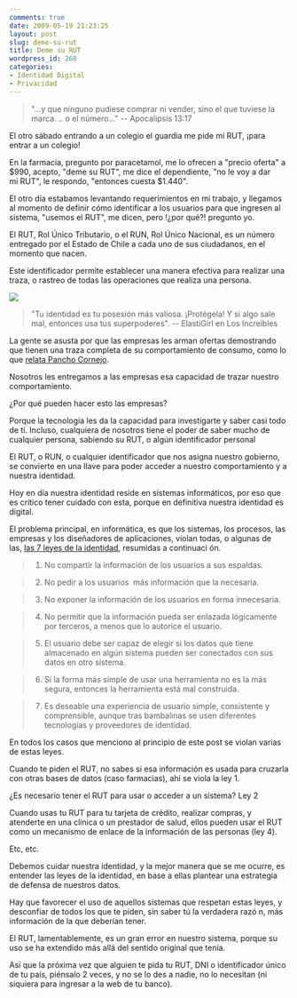 ```yaml
---
comments: true
date: 2009-05-19 21:23:25
layout: post
slug: deme-su-rut
title: Deme su RUT
wordpress_id: 268
categories:
- Identidad Digital
- Privacidad
---
```






> "...y que ninguno pudiese comprar ni vender, sino el que tuviese la marca. .. o el número..." -- Apocalipsis 13:17




> 





El otro sábado entrando a un colegio el guardia me pide mi RUT, ¡para entrar a un colegio!




En la farmacia, pregunto por paracetamol, me lo ofrecen a "precio oferta" a $990, acepto, "deme su RUT", me dice el dependiente, "no le voy a dar mi RUT", le respondo, "entonces cuesta $1.440".




El otro día estabamos levantando requerimientos en mi trabajo, y llegamos al momento de definir cómo identificar a los usuarios para que ingresen al sistema, "usemos el RUT", me dicen, pero !¿por qué?! pregunto yo.







El RUT, Rol Único Tributario, o el RUN, Rol Único Nacional, es un número entregado por el Estado de Chile a cada uno de sus ciudadanos, en el momento que nacen.




Este identificador permite establecer una manera efectiva para realizar una traza, o rastreo de todas las operaciones que realiza una persona.








[![](http://www.lnds.net/blog/wp-content/uploads/2009/05/elastic-girl-202x300.jpg)](http://www.lnds.net/blog/wp-content/uploads/2009/05/elastic-girl.jpg)








> "Tu identidad es tu posesión más valiosa. ¡Protégela! Y si algo sale mal, entonces usa tus superpoderes". -- ElastiGirl en Los Increibles







La gente se asusta por que las empresas les arman ofertas demostrando que tienen una traza completa de su comportamiento de consumo, como lo que [relata Pancho Cornejo](http://vivaelocio.blogspot.com/2009/05/que-susto.html).




Nosotros les entregamos a las empresas esa capacidad de trazar nuestro comportamiento.











¿Por qué pueden hacer esto las empresas?




Porque la tecnología les da la capacidad para investigarte y saber casi todo de tí. Incluso, cualquiera de nosotros tiene el poder de saber mucho de cualquier persona, sabiendo su RUT, o algún identificador personal




El RUT, o RUN, o cualquier identificador que nos asigna nuestro gobierno, se convierte en una llave para poder acceder a nuestro comportamiento y a nuestra identidad.




Hoy en día nuestra identidad reside en sistemas informáticos, por eso que es crítico tener cuidado con esta, porque en definitiva nuestra identidad es digital.




El problema principal, en informática, es que los sistemas, los procesos, las empresas y los diseñadores de aplicaciones, violan todas, o algunas de las, [las 7 leyes de la identidad](http://eternallyoptimistic.com/2008/08/27/laws-of-identity-pamela-style/), resumidas a continuaci
ón.








> 1. No compartir la información de los usuarios a sus espaldas.




> 2. No pedir a los usuarios  más información que la necesaria.




> 3. No exponer la información de los usuarios en forma innecesaria.




> 4. No permitir que la información pueda ser enlazada lógicamente por terceros, a menos que lo autorice el usuario.




> 5. El usuario debe ser capaz de elegir si los datos que tiene almacenado en algún sistema pueden ser conectados con sus datos en otro sistema. 




> 6. Si la forma más simple de usar una herramienta no es la más segura, entonces la herramienta está mal construida.




> 7. Es deseable una experiencia de usuario simple, consistente y comprensible, aunque tras bambalinas se usen diferentes tecnologías y proveedores de identidad.




> 





> 







En todos los casos que menciono al principio de este post se violan varias de estas leyes.


Cuando te piden el RUT, no sabes si esa información es usada para cruzarla con otras bases de datos (caso farmacias), ahi se viola la ley 1.


¿Es necesario tener el RUT para usar o acceder a un sistema? Ley 2




Cuando usas tu RUT para tu tarjeta de crédito, realizar compras, y atenderte en una clínica o un prestador de salud, ellos pueden usar el RUT como un mecanismo de enlace de la información de las personas (ley 4).




Etc, etc.













Debemos cuidar nuestra identidad, y la mejor manera que se me ocurre, es entender las leyes de la identidad, en base a ellas plantear una estrategia de defensa de nuestros datos.




Hay que favorecer el uso de aquellos sistemas que respetan estas leyes, y desconfiar de todos los que te piden, sin saber tú la verdadera razó
n, más información de la que deberían tener.




El RUT, lamentablemente, es un gran error en nuestro sistema, porque su uso se ha extendido más allá del sentido original que tenía.




Así que la próxima vez que alguien te pida tu RUT, DNI o identificador único de tu país, piénsalo 2 veces, y no se lo des a nadie, no lo necesitan (ni siquiera para ingresar a la web de tu banco).







